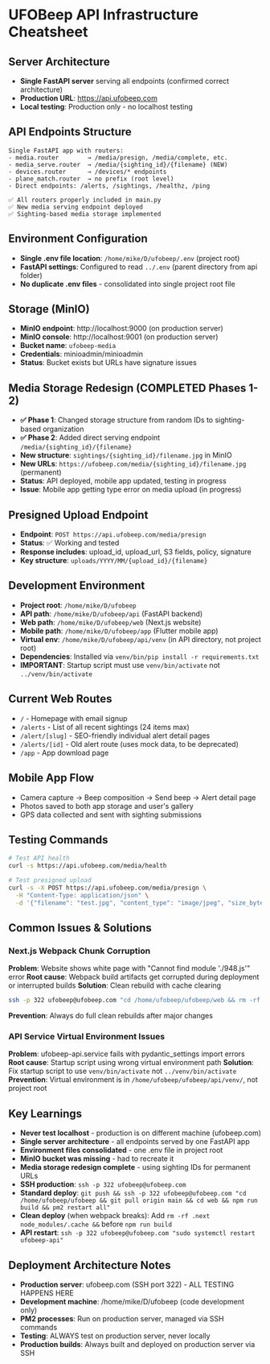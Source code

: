 # UFOBeep API Infrastructure Cheatsheet

## Server Architecture
- **Single FastAPI server** serving all endpoints (confirmed correct architecture)
- **Production URL**: https://api.ufobeep.com
- **Local testing**: Production only - no localhost testing

## API Endpoints Structure
```
Single FastAPI app with routers:
- media.router        → /media/presign, /media/complete, etc.
- media_serve.router  → /media/{sighting_id}/{filename} (NEW)
- devices.router      → /devices/* endpoints
- plane_match.router  → no prefix (root level)
- Direct endpoints: /alerts, /sightings, /healthz, /ping

✅ All routers properly included in main.py
✅ New media serving endpoint deployed
✅ Sighting-based media storage implemented
```

## Environment Configuration
- **Single .env file location**: `/home/mike/D/ufobeep/.env` (project root)
- **FastAPI settings**: Configured to read `../.env` (parent directory from api folder)
- **No duplicate .env files** - consolidated into single project root file

## Storage (MinIO)
- **MinIO endpoint**: http://localhost:9000 (on production server)
- **MinIO console**: http://localhost:9001 (on production server)  
- **Bucket name**: `ufobeep-media` 
- **Credentials**: minioadmin/minioadmin
- **Status**: Bucket exists but URLs have signature issues

## Media Storage Redesign (COMPLETED Phases 1-2)
- **✅ Phase 1**: Changed storage structure from random IDs to sighting-based organization
- **✅ Phase 2**: Added direct serving endpoint `/media/{sighting_id}/{filename}`
- **New structure**: `sightings/{sighting_id}/filename.jpg` in MinIO
- **New URLs**: `https://ufobeep.com/media/{sighting_id}/filename.jpg` (permanent)
- **Status**: API deployed, mobile app updated, testing in progress
- **Issue**: Mobile app getting type error on media upload (in progress)

## Presigned Upload Endpoint
- **Endpoint**: `POST https://api.ufobeep.com/media/presign`
- **Status**: ✅ Working and tested
- **Response includes**: upload_id, upload_url, S3 fields, policy, signature
- **Key structure**: `uploads/YYYY/MM/{upload_id}/{filename}`

## Development Environment
- **Project root**: `/home/mike/D/ufobeep`
- **API path**: `/home/mike/D/ufobeep/api` (FastAPI backend)
- **Web path**: `/home/mike/D/ufobeep/web` (Next.js website)
- **Mobile path**: `/home/mike/D/ufobeep/app` (Flutter mobile app)
- **Virtual env**: `/home/mike/D/ufobeep/api/venv` (in API directory, not project root)
- **Dependencies**: Installed via `venv/bin/pip install -r requirements.txt`
- **IMPORTANT**: Startup script must use `venv/bin/activate` not `../venv/bin/activate`

## Current Web Routes
- `/` - Homepage with email signup
- `/alerts` - List of all recent sightings (24 items max)
- `/alert/[slug]` - SEO-friendly individual alert detail pages
- `/alerts/[id]` - Old alert route (uses mock data, to be deprecated)
- `/app` - App download page

## Mobile App Flow
- Camera capture → Beep composition → Send beep → Alert detail page
- Photos saved to both app storage and user's gallery
- GPS data collected and sent with sighting submissions

## Testing Commands
```bash
# Test API health
curl -s https://api.ufobeep.com/media/health

# Test presigned upload
curl -s -X POST https://api.ufobeep.com/media/presign \
  -H "Content-Type: application/json" \
  -d '{"filename": "test.jpg", "content_type": "image/jpeg", "size_bytes": 1024}'
```

## Common Issues & Solutions

### Next.js Webpack Chunk Corruption
**Problem**: Website shows white page with "Cannot find module './948.js'" error
**Root cause**: Webpack build artifacts get corrupted during deployment or interrupted builds
**Solution**: Clean rebuild with cache clearing
```bash
ssh -p 322 ufobeep@ufobeep.com "cd /home/ufobeep/ufobeep/web && rm -rf .next node_modules/.cache && npm run build && pm2 restart all"
```
**Prevention**: Always do full clean rebuilds after major changes

### API Service Virtual Environment Issues  
**Problem**: ufobeep-api.service fails with pydantic_settings import errors
**Root cause**: Startup script using wrong virtual environment path
**Solution**: Fix startup script to use `venv/bin/activate` not `../venv/bin/activate`
**Prevention**: Virtual environment is in `/home/ufobeep/ufobeep/api/venv/`, not project root

## Key Learnings
- **Never test localhost** - production is on different machine (ufobeep.com)
- **Single server architecture** - all endpoints served by one FastAPI app
- **Environment files consolidated** - one .env file in project root
- **MinIO bucket was missing** - had to recreate it
- **Media storage redesign complete** - using sighting IDs for permanent URLs
- **SSH production**: `ssh -p 322 ufobeep@ufobeep.com`
- **Standard deploy**: `git push && ssh -p 322 ufobeep@ufobeep.com "cd /home/ufobeep/ufobeep && git pull origin main && cd web && npm run build && pm2 restart all"`
- **Clean deploy** (when webpack breaks): Add `rm -rf .next node_modules/.cache &&` before `npm run build`
- **API restart**: `ssh -p 322 ufobeep@ufobeep.com "sudo systemctl restart ufobeep-api"`

## Deployment Architecture Notes
- **Production server**: ufobeep.com (SSH port 322) - ALL TESTING HAPPENS HERE
- **Development machine**: /home/mike/D/ufobeep (code development only)
- **PM2 processes**: Run on production server, managed via SSH commands
- **Testing**: ALWAYS test on production server, never locally
- **Production builds**: Always built and deployed on production server via SSH